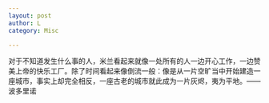 ```yaml
---
layout: post
author: L
category: Misc

---
```

对于不知道发生什么事的人，米兰看起来就像一处所有的人一边开心工作，一边赞美上帝的快乐工厂。除了时间看起来像倒流一般：像是从一片空旷当中开始建造一座城市，事实上却完全相反，一座古老的城市就此成为一片灰烬，夷为平地。——波多里诺<br>
